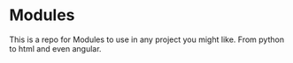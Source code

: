 # Modules
This is a repo for Modules to use in any project you might like. From python to html and even angular.

